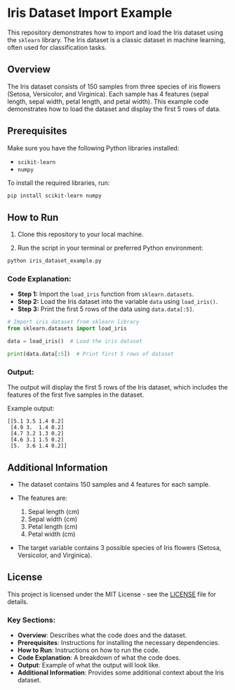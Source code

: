 # Iris Dataset Import Example

This repository demonstrates how to import and load the Iris dataset using the `sklearn` library. The Iris dataset is a classic dataset in machine learning, often used for classification tasks.

## Overview

The Iris dataset consists of 150 samples from three species of iris flowers (Setosa, Versicolor, and Virginica). Each sample has 4 features (sepal length, sepal width, petal length, and petal width). This example code demonstrates how to load the dataset and display the first 5 rows of data.

## Prerequisites

Make sure you have the following Python libraries installed:

- `scikit-learn`
- `numpy`

To install the required libraries, run:

```bash
pip install scikit-learn numpy
```

## How to Run

1. Clone this repository to your local machine.

2. Run the script in your terminal or preferred Python environment:

```bash
python iris_dataset_example.py
```

### Code Explanation:

- **Step 1:** Import the `load_iris` function from `sklearn.datasets`.
- **Step 2:** Load the Iris dataset into the variable `data` using `load_iris()`.
- **Step 3:** Print the first 5 rows of the data using `data.data[:5]`.

```python
# Import iris dataset from sklearn library
from sklearn.datasets import load_iris

data = load_iris()  # Load the iris dataset

print(data.data[:5])  # Print first 5 rows of dataset
```

### Output:
The output will display the first 5 rows of the Iris dataset, which includes the features of the first five samples in the dataset.

Example output:

```
[[5.1 3.5 1.4 0.2]
 [4.9 3.  1.4 0.2]
 [4.7 3.2 1.3 0.2]
 [4.6 3.1 1.5 0.2]
 [5.  3.6 1.4 0.2]]
```

## Additional Information

- The dataset contains 150 samples and 4 features for each sample.
- The features are: 
  1. Sepal length (cm)
  2. Sepal width (cm)
  3. Petal length (cm)
  4. Petal width (cm)

- The target variable contains 3 possible species of Iris flowers (Setosa, Versicolor, and Virginica).

## License

This project is licensed under the MIT License - see the [LICENSE](LICENSE) file for details.


### Key Sections:
- **Overview**: Describes what the code does and the dataset.
- **Prerequisites**: Instructions for installing the necessary dependencies.
- **How to Run**: Instructions on how to run the code.
- **Code Explanation**: A breakdown of what the code does.
- **Output**: Example of what the output will look like.
- **Additional Information**: Provides some additional context about the Iris dataset.